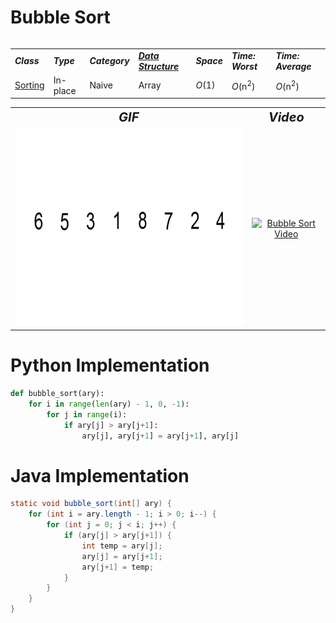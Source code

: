 # Bubble Sort
<table>
    <tr>
        <table>
            <tr>
                <td><strong><i>Class</i></strong></td>
                <td><strong><i>Type</i></strong></td>
                <td><strong><i>Category</i></strong></td>
                <td><strong><i><a href="/DataStructures/">Data Structure</a></i></strong></td>
                <td><strong><i>Space</i></strong></td>
                <td><strong><i>Time: Worst</i></strong></td>
                <td><strong><i>Time: Average</i></strong></td>
            </tr>
            <tr>
                <td><a href="/Sorting/">Sorting</a></td>
                <td>In-place</td>
                <td>Naive</td>
                <td>Array</td>
                <td><i>O</i>(1)</td>
                <td><i>O</i>(n<sup>2</sup>)</td>
                <td><i>O</i>(n<sup>2</sup>)</td>
            </tr>
        </table>
    </tr>
    <tr>
        <table>
            <tr style="text-align: center; font-size:20px;">
                <td><strong><i>GIF</i></strong></td>
                <td><strong><i>Video</i></strong></td>
            </tr>
            <tr>
                <td style="text-align: center;"><img src="BubbleSort.gif" alt="Bubble Sort GIF" style="width: auto; height: 315px;"/></td>
                <td style="text-align: center;"><a href="https://youtu.be/xli_FI7CuzA"><img src="http://img.youtube.com/vi/xli_FI7CuzA/0.jpg" alt="Bubble Sort Video" width="560" height="315"/></a></td>
            </tr>
        </table>
    </tr>
</table>

# Python Implementation
``` python
def bubble_sort(ary):
    for i in range(len(ary) - 1, 0, -1):
        for j in range(i):
            if ary[j] > ary[j+1]:
                ary[j], ary[j+1] = ary[j+1], ary[j]
```

# Java Implementation
``` java
static void bubble_sort(int[] ary) {
    for (int i = ary.length - 1; i > 0; i--) {
        for (int j = 0; j < i; j++) {
            if (ary[j] > ary[j+1]) {
                int temp = ary[j];
                ary[j] = ary[j+1];
                ary[j+1] = temp;
            }
        }
    }
}
```